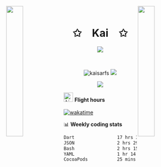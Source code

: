 <img align="left" src="https://user-images.githubusercontent.com/65187002/144930161-2f783401-8d27-4fdf-a2f7-cc0ba32f1f1f.gif" width="30%" style="display:inline;"><img align="right" src="https://user-images.githubusercontent.com/65187002/144930161-2f783401-8d27-4fdf-a2f7-cc0ba32f1f1f.gif" width="30%" style="display:inline;">
<br>
<p align="center">
    <h1 align="center">✩&emsp;Kai&emsp;✩</h1>
</p>
<p align="center">
    <img src="https://readme-typing-svg.herokuapp.com/?lines=Yoooooooooooooooo;Welcome+to+my+profile!;Have+a+look+around!&font=Fira%20Code&color=%23D62F79&center=true&width=280&height=50">
</p>
<br>
<p align="center">
    <img src="https://komarev.com/ghpvc/?username=kaisarfs&label=Profile%20views&color=2e2e2e&style=flat" alt="kaisarfs" />
    <a href="https://instagram.com/kaisarfs" target="_blank"> 
        <img src="https://img.shields.io/badge/Instagram-%23353a3b.svg?logo=Instagram&logoColor=white" />
    </a>
<p align="center">
    <img src="https://github-readme-streak-stats.herokuapp.com?user=KaisarFS&theme=black-ice&date_format=M%20j%5B%2C%20Y%5D">
</p>

<img src="https://raw.githubusercontent.com/Tarikul-Islam-Anik/Animated-Fluent-Emojis/master/Emojis/Travel%20and%20places/Airplane%20Departure.png" alt="Airplane Departure" width="25" height="25" /> **Flight hours**
<br>
<br>
[![wakatime](https://wakatime.com/badge/user/b847b213-1e14-4059-a6ff-19351e88114a.svg)](https://wakatime.com/@b847b213-1e14-4059-a6ff-19351e88114a) 

📊 **Weekly coding stats**
<!--START_SECTION:waka-->

```txt
Dart                17 hrs 38 mins  █████████████████▓░░░░░░░   71.21 %
JSON                2 hrs 29 mins   ██▓░░░░░░░░░░░░░░░░░░░░░░   10.04 %
Bash                2 hrs 15 mins   ██▒░░░░░░░░░░░░░░░░░░░░░░   09.11 %
YAML                1 hr 14 mins    █▒░░░░░░░░░░░░░░░░░░░░░░░   05.03 %
CocoaPods           25 mins         ▒░░░░░░░░░░░░░░░░░░░░░░░░   01.69 %
```

<!--END_SECTION:waka-->
